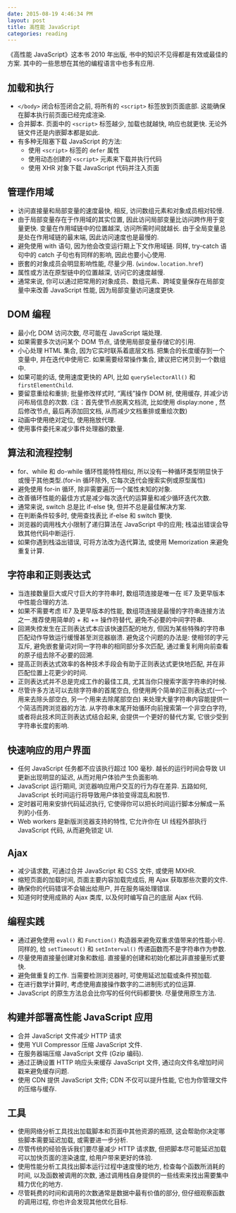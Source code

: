 ```yaml
---
date: 2015-08-19 4:46:34 PM
layout: post
title: 高性能 JavaScript
categories: reading
---
```


《高性能 JavaScript》这本书 2010 年出版, 书中的知识不见得都是有效或最佳的方案. 其中的一些思想在其他的编程语言中也多有应用.

## 加载和执行

- `</body>` 闭合标签闭合之前, 将所有的 `<script>` 标签放到页面底部. 这能确保在脚本执行前页面已经完成渲染.
- 合并脚本. 页面中的 `<script>` 标签越少, 加载也就越快, 响应也就更快. 无论外链文件还是内嵌脚本都是如此.
- 有多种无阻塞下载 JavaScript 的方法:
  - 使用 `<script>` 标签的 `defer` 属性
  - 使用动态创建的 `<script>` 元素来下载并执行代码
  - 使用 XHR 对象下载 JavaScript 代码并注入页面

## 管理作用域

- 访问直接量和局部变量的速度最快, 相反, 访问数组元素和对象成员相对较慢.
- 由于局部变量存在于作用域的其实位置, 因此访问局部变量比访问跨作用于变量更快. 变量在作用域链中的位置越深, 访问所需时间就越长. 由于全局变量总是处在作用域链的最末端, 因此访问速度也是最慢的.
- 避免使用 with 语句, 因为他会改变运行期上下文作用域链. 同样, try-catch 语句中的 catch 子句也有同样的影响, 因此也要小心使用.
- 嵌套的对象成员会明显影响性能, 尽量少用. (`window.location.href`)
- 属性或方法在原型链中的位置越深, 访问它的速度越慢.
- 通常来说, 你可以通过把常用的对象成员、数组元素、跨域变量保存在局部变量中来改善 JavaScript 性能, 因为局部变量访问速度更快.

## DOM 编程

- 最小化 DOM 访问次数, 尽可能在 JavaScript 端处理.
- 如果需要多次访问某个 DOM 节点, 请使用局部变量存储它的引用.
- 小心处理 HTML 集合, 因为它实时联系着底层文档. 把集合的长度缓存到一个变量中, 并在迭代中使用它. 如果需要经常操作集合, 建议把它拷贝到一个数组中.
- 如果可能的话, 使用速度更快的 API, 比如 `querySelectorAll()` 和 `firstElementChild`.
- 要留意重绘和重排; 批量修改样式时, “离线”操作 DOM 树, 使用缓存, 并减少访问布局信息的次数. (注：首先使节点脱离文档流, 比如使用 display:none , 然后修改节点, 最后再添加回文档, 从而减少文档重排或重绘次数)
- 动画中使用绝对定位, 使用拖放代理.
- 使用事件委托来减少事件处理器的数量.

## 算法和流程控制

- for、while 和 do-while 循环性能特性相似, 所以没有一种循环类型明显快于或慢于其他类型.(for-in 循环除外, 它每次迭代会搜索实例或原型属性)
- 避免使用 for-in 循环, 除非需要遍历一个属性未知的对象.
- 改善循环性能的最佳方式是减少每次迭代的运算量和减少循环迭代次数.
- 通常来说, switch 总是比 if-else 快, 但并不总是最佳解决方案.
- 在判断条件较多时, 使用查找表比 if-else 和 switch 要快.
- 浏览器的调用栈大小限制了递归算法在 JavaScript 中的应用; 栈溢出错误会导致其他代码中断运行.
- 如果你遇到栈溢出错误, 可将方法改为迭代算法, 或使用 Memorization 来避免重复计算.

## 字符串和正则表达式

- 当连接数量巨大或尺寸巨大的字符串时, 数组项连接是唯一在 IE7 及更早版本中性能合理的方法.
- 如果不需要考虑 IE7 及更早版本的性能, 数组项连接是最慢的字符串连接方法之一.推荐使用简单的 + 和 += 操作符替代, 避免不必要的中间字符串.
- 回溯失控发生在正则表达式本应该快速匹配的地方, 但因为某些特殊的字符串匹配动作导致运行缓慢甚至浏览器崩溃. 避免这个问题的办法是: 使相邻的字元互斥, 避免嵌套量词对同一字符串的相同部分多次匹配, 通过重复利用向前查看的原子组去除不必要的回溯.
- 提高正则表达式效率的各种技术手段会有助于正则表达式更快地匹配, 并在非匹配位置上花更少的时间.
- 正则表达式并不总是完成工作的最佳工具, 尤其当你只搜索字面字符串的时候.
- 尽管许多方法可以去除字符串的首尾空白, 但使用两个简单的正则表达式(一个用来去除头部空白, 另一个用来去除尾部空白) 来处理大量字符串内容能提供一个简洁而跨浏览器的方法. 从字符串末尾开始循环向前搜索第一个非空白字符, 或者将此技术同正则表达式结合起来, 会提供一个更好的替代方案, 它很少受到字符串长度的影响.

## 快速响应的用户界面

- 任何 JavaScript 任务都不应该执行超过 100 毫秒. 越长的运行时间会导致 UI 更新出现明显的延迟, 从而对用户体验产生负面影响.
- JavaScript 运行期间, 浏览器响应用户交互的行为存在差异. 五路如何, JavaScript 长时间运行将导致用户体验变得混乱和脱节.
- 定时器可用来安排代码延迟执行, 它使得你可以把长时间运行脚本分解成一系列的小任务.
- Web workers 是新版浏览器支持的特性, 它允许你在 UI 线程外部执行 JavaScript 代码, 从而避免锁定 UI.

## Ajax

- 减少请求数, 可通过合并 JavaScript 和 CSS 文件, 或使用 MXHR.
- 缩短页面的加载时间, 页面主要内容加载完成后, 用 Ajax 获取那些次要的文件.
- 确保你的代码错误不会输出给用户, 并在服务端处理错误.
- 知道何时使用成熟的 Ajax 类库, 以及何时编写自己的底层 Ajax 代码.

## 编程实践

- 通过避免使用 `eval()` 和 `Function()` 构造器来避免双重求值带来的性能小号. 同样的, 给 `setTimeout()` 和 `setInterval()` 传递函数而不是字符串作为参数.
- 尽量使用直接量创建对象和数组. 直接量的创建和初始化都比非直接量形式要快.
- 避免做重复的工作. 当需要检测浏览器时, 可使用延迟加载或条件预加载.
- 在进行数学计算时, 考虑使用直接操作数字的二进制形式的位运算.
- JavaScript 的原生方法总会比你写的任何代码都要快. 尽量使用原生方法.

## 构建并部署高性能 JavaScript 应用

- 合并 JavaScript 文件减少 HTTP 请求
- 使用 YUI Compressor 压缩 JavaScript 文件.
- 在服务器端压缩 JavaScript 文件 (Gzip 编码).
- 通过正确设置 HTTP 响应头来缓存 JavaScript 文件, 通过向文件名增加时间戳来避免缓存问题.
- 使用 CDN 提供 JavaScript 文件; CDN 不仅可以提升性能, 它也为你管理文件的压缩与缓存.

## 工具

- 使用网络分析工具找出加载脚本和页面中其他资源的瓶颈, 这会帮助你决定哪些脚本需要延迟加载, 或需要进一步分析.
- 尽管传统的经验告诉我们要尽量减少 HTTP 请求数, 但把脚本尽可能延迟加载可以加快页面的渲染速度, 给用户带来更好的体验.
- 使用性能分析工具找出脚本运行过程中速度慢的地方, 检查每个函数所消耗的时间, 以及函数被调用的次数, 通过调用栈自身提供的一些线索来找出需要集中精力优化的地方.
- 尽管耗费的时间和调用的次数通常是数据中最有价值的部分, 但仔细观察函数的调用过程, 你也许会发现其他优化目标.
